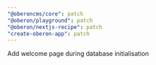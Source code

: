 ```yaml
---
"@oberoncms/core": patch
"@oberon/playground": patch
"@oberon/nextjs-recipe": patch
"create-oberon-app": patch
---
```


Add welcome page during database initialisation
